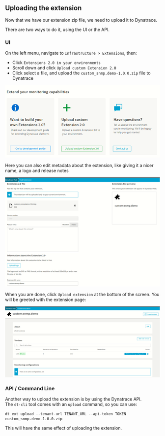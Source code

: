 ## Uploading the extension

Now that we have our extension zip file, we need to upload it to Dynatrace.  

There are two ways to do it, using the UI or the API.  

### UI

On the left menu, navigate to `Infrastructure > Extensions`, then:

* Click `Extensions 2.0 in your environments`
* Scroll down and click `Upload custom Extension 2.0`
* Click select a file, and upload the `custom_snmp.demo-1.0.0.zip` file to Dynatrace

![snmp-upload](../../../assets/images/20-snmp-upload.png)

Here you can also edit metadata about the extension, like giving it a nicer name, a logo and release notes

![snmp-details](../../../assets/images/21-snmp-details.png)

When you are done, click `Upload extension` at the bottom of the screen. You will be greeted with the extension page:


![snmp-details](../../../assets/images/22-snmp-extension-page.png)


### API / Command Line

Another way to upload the extension is by using the Dynatrace API.  
The `dt-cli` tool comes with an `upload` command, so you can use:

```
dt ext upload --tenant-url TENANT_URL --api-token TOKEN custom_snmp.demo-1.0.0.zip
```

This will have the same effect of uploading the extension.
